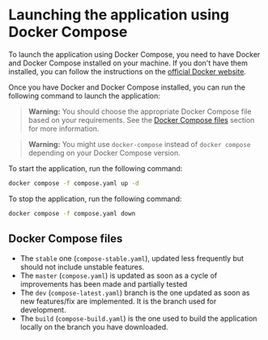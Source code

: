 # Launching the application using Docker Compose

To launch the application using Docker Compose, you need to have Docker and Docker Compose installed on your machine. If you don't have them installed, you can follow the instructions on the [official Docker website](https://docs.docker.com/get-docker/).

Once you have Docker and Docker Compose installed, you can run the following command to launch the application:

> **Warning:** You should choose the appropriate Docker Compose file based on your requirements. See the [Docker Compose files](#docker-compose-files) section for more information.

> **Warning:** You might use `docker-compose` instead of `docker compose` depending on your Docker Compose version.

To start the application, run the following command:
```bash
docker compose -f compose.yaml up -d
```
To stop the application, run the following command:
```bash
docker compose -f compose.yaml down
```

## Docker Compose files
- The `stable` one (`compose-stable.yaml`), updated less frequently but should not include unstable features.
- The `master` (`compose.yaml`) is updated as soon as a cycle of improvements has been made and partially tested
- The `dev` (`compose-latest.yaml`) branch is the one updated as soon as new features/fix are implemented. It is the branch used for development.
- The `build` (`compose-build.yaml`) is the one used to build the application locally on the branch you have downloaded.
